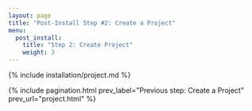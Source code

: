 ```yaml
---
layout: page
title: "Post-Install Step #2: Create a Project"
menu:
  post_install:
    title: "Step 2: Create Project"
    weight: 3
---
```


{% include installation/project.md %}

{% include pagination.html
	prev_label="Previous step: Create a Project"
	prev_url="project.html"
%}
